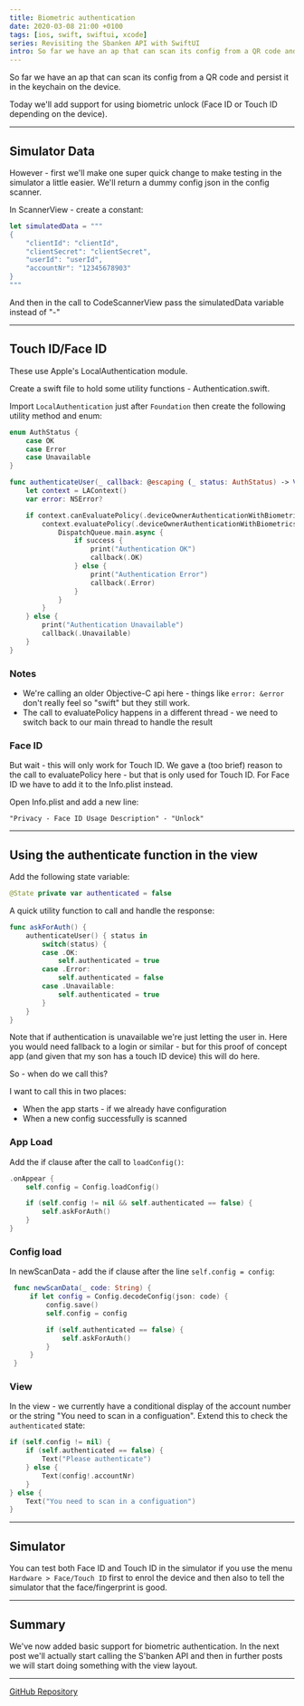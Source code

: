 ```yaml
---
title: Biometric authentication
date: 2020-03-08 21:00 +0100
tags: [ios, swift, swiftui, xcode]
series: Revisiting the Sbanken API with SwiftUI
intro: So far we have an ap that can scan its config from a QR code and persist it in the keychain on the device. Today we'll add support for using biometric unlock (Face ID or Touch ID depending on the device).
---
```


So far we have an ap that can scan its config from a QR code and persist it in the keychain on the device.

Today we'll add support for using biometric unlock (Face ID or Touch ID depending on the device).

---

## Simulator Data

However - first we'll make one super quick change to make testing in the simulator a little easier. We'll return a dummy config json in the config scanner.

In ScannerView - create a constant:

```swift
let simulatedData = """
{
    "clientId": "clientId",
    "clientSecret": "clientSecret",
    "userId": "userId",
    "accountNr": "12345678903"
}
"""
```

And then in the call to CodeScannerView pass the simulatedData variable instead of "-"

---

## Touch ID/Face ID

These use Apple's LocalAuthentication module.

Create a swift file to hold some utility functions - Authentication.swift.

Import `LocalAuthentication` just after `Foundation` then create the following utility method and enum:

```swift
enum AuthStatus {
    case OK
    case Error
    case Unavailable
}

func authenticateUser(_ callback: @escaping (_ status: AuthStatus) -> Void) {
    let context = LAContext()
    var error: NSError?

    if context.canEvaluatePolicy(.deviceOwnerAuthenticationWithBiometrics, error: &error) {
        context.evaluatePolicy(.deviceOwnerAuthenticationWithBiometrics, localizedReason: "Unlock") { success, authenticationError in
            DispatchQueue.main.async {
                if success {
                    print("Authentication OK")
                    callback(.OK)
                } else {
                    print("Authentication Error")
                    callback(.Error)
                }
            }
        }
    } else {
        print("Authentication Unavailable")
        callback(.Unavailable)
    }
}
```

### Notes

- We're calling an older Objective-C api here - things like `error: &error` don't really feel so "swift" but they still work.
- The call to evaluatePolicy happens in a different thread - we need to switch back to our main thread to handle the result

### Face ID

But wait - this will only work for Touch ID. We gave a (too brief) reason to the call to evaluatePolicy here - but that is only used for Touch ID. For Face ID we have to add it to the Info.plist instead.

Open Info.plist and add a new line:

```
"Privacy - Face ID Usage Description" - "Unlock"
```

---

## Using the authenticate function in the view

Add the following state variable:

```swift
@State private var authenticated = false
```

A quick utility function to call and handle the response:

```swift
func askForAuth() {
    authenticateUser() { status in
        switch(status) {
        case .OK:
            self.authenticated = true
        case .Error:
            self.authenticated = false
        case .Unavailable:
            self.authenticated = true
        }
    }
}
```

Note that if authentication is unavailable we're just letting the user in. Here you would need fallback to a login or similar - but for this proof of concept app (and given that my son has a touch ID device) this will do here.

So - when do we call this?

I want to call this in two places:

- When the app starts - if we already have configuration
- When a new config successfully is scanned

### App Load

Add the if clause after the call to `loadConfig()`:

```swift
.onAppear {
    self.config = Config.loadConfig()

    if (self.config != nil && self.authenticated == false) {
        self.askForAuth()
    }
}
```

### Config load

In newScanData - add the if clause after the line `self.config = config`:

```swift
 func newScanData(_ code: String) {
     if let config = Config.decodeConfig(json: code) {
         config.save()
         self.config = config

         if (self.authenticated == false) {
             self.askForAuth()
         }
     }
 }
```

### View

In the view - we currently have a conditional display of the account number or the string "You need to scan in a configuation". Extend this to check the `authenticated` state:

```swift
if (self.config != nil) {
    if (self.authenticated == false) {
        Text("Please authenticate")
    } else {
        Text(config!.accountNr)
    }
} else {
    Text("You need to scan in a configuation")
}
```

---

## Simulator

You can test both Face ID and Touch ID in the simulator if you use the menu `Hardware > Face/Touch ID` first to enrol the device and then also to tell the simulator that the face/fingerprint is good.

---

## Summary

We've now added basic support for biometric authentication. In the next post we'll actually start calling the S'banken API and then in further posts we will start doing something with the view layout.

---

[GitHub Repository](https://github.com/chrissearle/lommepenger-swiftui)
